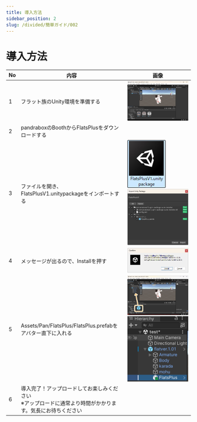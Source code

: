 ```yaml
---
title: 導入方法
sidebar_position: 2
slug: /divided/簡単ガイド/002
---
```

# 導入方法

| No | 内容 | 画像 |
| ---- | ---- | ---- |
| 1 | フラット族のUnity環境を準備する | ![Unity環境](/img/image.png) |
| 2 | pandraboxのBoothからFlatsPlusをダウンロードする |  |
| 3 | ファイルを開き、FlatsPlusV1.unitypackageをインポートする | ![unitypackageのインポート](/img/image-1.png) ![インポート画面](/img/image-2.png) |
| 4 | メッセージが出るので、Installを押す | ![Installボタン](/img/image-3.png) |
| 5 | Assets/Pan/FlatsPlus/FlatsPlus.prefabをアバター直下に入れる | ![Prefab配置](/img/image-5.png) ![配置完了](/img/image-6.png) |
| 6 | 導入完了！アップロードしてお楽しみください<br />※アップロードに通常より時間がかかります。気長にお待ちください |  |

